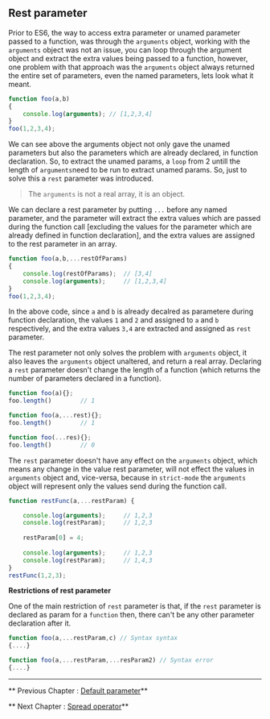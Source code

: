 ## Rest parameter

Prior to ES6, the way to access extra parameter or unamed parameter passed to a function, was through the `arguments` object, working with the `arguments` object was not an issue, you can loop through the argument object and extract the extra values being passed to a function, however, one problem with that approach was the `arguments` object always returned the entire set of parameters, even the named parameters, lets look what it meant.

````javascript
function foo(a,b)
{
    console.log(arguments); // [1,2,3,4]
}
foo(1,2,3,4);
````

We can see above the arguments object not only gave the unamed parameters but also the parameters which are already declared, in function declaration. So, to extract the unamed params, a `loop` from 2 untill the length of `arguments`need to be run to extract unamed params. So, just to solve this a `rest` parameter was introduced.

> The `arguments` is not a real array, it is an object.

We can declare a rest parameter by putting `...` before any named parameter, and the parameter will extract the extra values which are passed during the function call [excluding the values for the parameter which are already defined in function declaration], and the extra values are assigned to the rest parameter in an array. 

````javascript
function foo(a,b,...restOfParams)
{
    console.log(restOfParams);  // [3,4] 
    console.log(arguments);     // [1,2,3,4] 
}
foo(1,2,3,4);
````

In the above code, since `a` and `b` is already decalred as parametere during function declaration, the values `1` and `2` and assigned to `a` and `b` respectively, and the extra values `3,4` are extracted and assigned as `rest` parameter.

The rest parameter not only solves the problem with `arguments` object, it also leaves the `arguments` object unaltered, and return a real array. Declaring a  `rest` parameter doesn't change the length of a function (which returns the number of parameters declared in a function).

````javascript
function foo(a){};
foo.length()        // 1

function foo(a,...rest){};
foo.length()        // 1

function foo(...res){};
foo.length()        // 0
````

The `rest` parameter doesn't have any effect on the `arguments` object, which means any change in the value rest parameter, will not effect the values in `arguments` object and, vice-versa, because in `strict-mode` the `arguments` object will represent only the values send during the function call.

````javascript
function restFunc(a,...restParam) {

    console.log(arguments);     // 1,2,3
    console.log(restParam);     // 1,2,3
    
    restParam[0] = 4;       
    
    console.log(arguments);     // 1,2,3
    console.log(restParam);     // 1,4,3
}
restFunc(1,2,3);
````

**Restrictions of rest parameter**

One of the main restriction of `rest` parameter is that, if the `rest` parameter is declared as param for a `function` then, there can't be any other parameter declaration after it.

````javascript
function foo(a,...restParam,c) // Syntax syntax
{....}

function foo(a,...restParam,...resParam2) // Syntax error
{....}
````

****

** Previous Chapter : [Default parameter](https://github.com/anirudh-modi/JS-essentials/blob/master/Functions/Default%20parameter.md)**

** Next Chapter : [Spread operator](https://github.com/anirudh-modi/JS-essentials/blob/master/Functions/Spread%20operator.md)**

